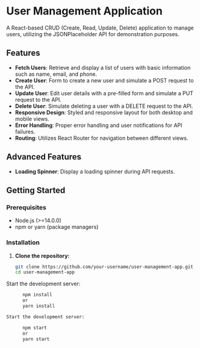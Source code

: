 # User Management Application

A React-based CRUD (Create, Read, Update, Delete) application to manage users, utilizing the JSONPlaceholder API for demonstration purposes.

## Features

- **Fetch Users**: Retrieve and display a list of users with basic information such as name, email, and phone.
- **Create User**: Form to create a new user and simulate a POST request to the API.
- **Update User**: Edit user details with a pre-filled form and simulate a PUT request to the API.
- **Delete User**: Simulate deleting a user with a DELETE request to the API.
- **Responsive Design**: Styled and responsive layout for both desktop and mobile views.
- **Error Handling**: Proper error handling and user notifications for API failures.
- **Routing**: Utilizes React Router for navigation between different views.

## Advanced Features

- **Loading Spinner**: Display a loading spinner during API requests.

## Getting Started

### Prerequisites

- Node.js (>=14.0.0)
- npm or yarn (package managers)

### Installation

1. **Clone the repository:**

   ```bash
   git clone https://github.com/your-username/user-management-app.git
   cd user-management-app


Start the development server:

```bash
      npm install
      or
      yarn install

Start the development server:

      npm start
      or
      yarn start
